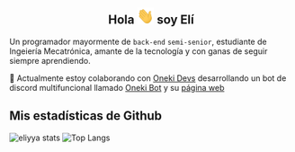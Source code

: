 <div align="center">
<h2> Hola <img src="https://github.com/ABSphreak/ABSphreak/blob/master/gifs/Hi.gif" width="30px"> soy Elí</h2>
</div>

Un programador mayormente de `back-end` `semi-senior`, estudiante de Ingeiería Mecatrónica, amante de la tecnología y con ganas de seguir siempre aprendiendo.

<!--
**EliMacMun/EliMacMun** is a ✨ _special_ ✨ repository because its `README.md` (this file) appears on your GitHub profile.

Here are some ideas to get you started:

- 👯 I’m looking to collaborate on ...
- 🤔 I’m looking for help with ...
- 🔭 I’m currently working on ...
- 🌱 I’m currently learning ...
- 📫 How to reach me: ...
- 💬 Ask me about ...
- 😄 Pronouns: ...
- ⚡ Fun fact: ...
-->

👯 Actualmente estoy colaborando con [Oneki Devs](https://github.com/onekidevs) desarrollando un bot de discord multifuncional llamado [Oneki Bot](https://github.com/OnekiDevs/Oneki-bot) y su [página web](https://oneki.herokuapp.com/)


## Mis estadísticas de Github
![eliyya stats](https://github-readme-stats.vercel.app/api?username=eliyya&hide=issues&show_icons=true&theme=gotham) ![Top Langs](https://github-readme-stats.vercel.app/api/top-langs/?username=eliyya&layout=compact&theme=gotham)
